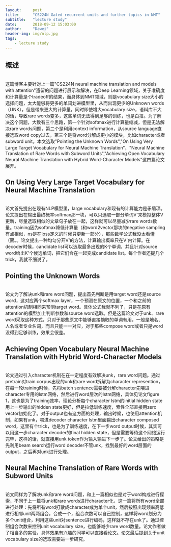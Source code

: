 ```yaml
---
layout:     post
title:      "CS224N Gated recurrent units and further topics in NMT"
subtitle:   "lecture study"
date:       2018-09-12 15:03:00
author:     "Dawei"
header-img: img/nlp.jpg
tags:
    - lecture study
---
```


## 概述
<br>这篇博客主要针对上一篇"CS224N neural machine translation and models with attention"遗留的问题进行展示和解决，在Deep Learning领域，关于准确度和计算量是个tradeoff的结果，而具体到NMT领域，则是vocabulary size大小的选择问题，太大能够将更多的单词划进模型里，从而出现更少的Unknown words（UNK），但是带来更大的计算量，同时即使增大vocabulary size，语料库不大的话，导致rare words变多，这些单词无法得到足够的训练，也是白搭。为了解决这个问题，大致有三个思路，第一个针对softmax进行计算量缩减，但是无法解决rare words问题，第二个是利用context information，从source language直接选取word copy过去，第三个是将word分解成更小的模块，比如character或者subword unit。本文选取"Pointing the Unknown Words","On Using Very Large Target Vocabulary for Neural Machine Translation”，"Neural Machine Translation of Rare Words with Subword Units","Achieving Open Vocabulary Neural Machine Translation with Hybrid Word-Character Models"这四篇论文展开。<br/>

## On Using Very Large Target Vocabulary for Neural Machine Translation
<br>论文首先提出在现有NLP模型里，large vocabulary和现有的计算能力是矛盾项。论文提出在输出最终概率softmax那一块，可以只选取一部分单词V'来模拟整体V更新，尽量选取相似的文章句子放在一起，这样就可以尽量减少rare words数量。training因为softmax降低计算量（和word2vector那块的negative sampling有点相似，ns是在loss定义的时候只更新一部分），那些数学公式我没太看懂（囧。。论文提出一种均匀分开V'的方法，计算输出概率只在V'内计算。在decoder时候，candidate list可以选取最多出现的K个单词，并且针对source word给出K'个候选单词，把它们合在一起变成candidate list。每个作者还提几个trick，我就不细说了。<br/>

## Pointing the Unknown Words
<br>论文为了解决unk和rare word问题，提出首先判断是用target word还是source word，这对应两个softmax layer，一个预测在原文的位置，一个和之前的attention机制相同来预测target word。具体公式我就不列了，只是在原有attention的模型加上判断参数和source word选取。但是这篇论文对于unk、rare word采取这种方式，只对于那些原文中能够直接摘取的单词有用，一般是地名、人名或者专业名词，而且只能一一对应，对于那些compose word或者只是word没得到足够训练，效果会很差。<br/>

## Achieving Open Vocabulary Neural Machine Translation with Hybrid Word-Character Models
<br>论文通过引入character机制在在一定程度有效解决unk，rare word问题。通过pretrain对train corpus出现的unk和rare word拆解为character represention，在每一轮training时候，先将batch sentence需要被分解character先喂进character专用的lstm网络，然后进行word层次的lstm网络，具体见论文figure 1，这也是为了training效率，理论分析每个character lstm的initial hidden state用上一步输出的hidden state更好，但是拉低训练速度，索性全部直接用zero vector初始化了。对于output也有这方面的处理，输出时候，也使用attention机制，如果有unk，喂进decoder character lstm里面输出character composed word，这里有个trick，也是为了训练速度，在下一步word output时候，其实可以用这一步character decoder的final hidden state，但是需要等待这个网络运行完毕，这样的话，就直接用unk token作为输入输进下一步了。论文给出的策略是先利用beam search运行word decoder不管unk，找到最好的word层面的output，之后再对unk进行处理。<br/>

## Neural Machine Translation of Rare Words with Subword Units
<br>论文同样为了解决unk和rare word问题，和上一篇相似也是对于word构成进行探索，不同于上一篇将unk和rare words进行character化，这一篇将所有word全部进行处理：先将所有word打散成character成为单个unit，然后按照出现频率高低进行相邻unit两两组合，合成一个，组合次数可以自己控制，这样将word划分为多个unit组合，利用这些unit对sentence进行编码，这样就不存在unk了。通过控制组合次数来控制unit vocabulary size，也能够减少rare word数量。论文作者做了相当多的实验，具体效果有兴趣的同学可以直接看论文。论文最后提到关于unit vocabulary size的选取需要进一步研究。<br/>
